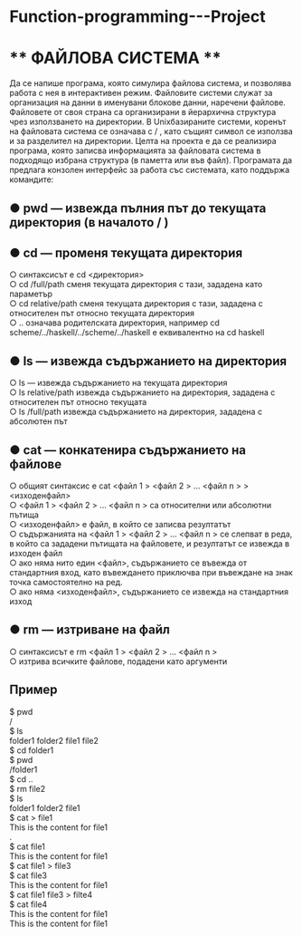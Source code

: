 # Function-programming---Project

# ** ФАЙЛОВА СИСТЕМА **            
Да се напише програма, която симулира файлова система, и позволява работа с нея в
интерактивен режим.
Файловите системи служат за организация на данни в именувани блокове данни,
наречени файлове. Файловете от своя страна са организирани в йерархична структура
чрез използването на директории. В Unixбазираните
системи, коренът на файловата система се означава с / , като същият символ се използва и за разделител на директории.
Целта на проекта е да се реализира програма, която записва информацията за
файловата система в подходящо избрана структура (в паметта или във файл).
Програмата да предлага конзолен интерфейс за работа със системата, като поддържа
командите:

● pwd — извежда пълния път до текущата директория (в началото / )
-----------------------------------------------------------------

● cd — променя текущата директория
-----------------------------------
○ синтаксисът е cd <директория>  
○ cd /full/path сменя текущата директория с тази, зададена като
параметър  
○ cd relative/path сменя текущата директория с тази, зададена с
относителен път относно текущата директория  
○ .. означава родителската директория, например cd
scheme/../haskell/../scheme/../haskell е еквивалентно на cd
haskell  

● ls — извежда съдържанието на директория
------------------------------------------
○ ls — извежда съдържанието на текущата директория  
○ ls relative/path извежда съдържанието на директория, зададена с  
относителен път относно текущата  
○ ls /full/path извежда съдържанието на директория, зададена с
абсолютен път  

● cat — конкатенира съдържанието на файлове
--------------------------------------------
○ общият синтаксис е cat <файл 1 > <файл 2 > … <файл n > > <изходенфайл>  
○ <файл 1 > <файл 2 > … <файл n > са относителни или абсолютни пътища  
○ <изходенфайл> е файл, в който се записва резултатът  
○ съдържанията на <файл 1 > <файл 2 > … <файл n > се слепват в реда, в който са
зададени пътищата на файловете, и резултатът се извежда в изходен файл  
○ ако няма нито един <файл>, съдържанието се въвежда от стандартния вход,
като въвеждането приключва при въвеждане на знак точка самостоятелно на
ред.  
○ ако няма <изходенфайл>,
съдържанието се извежда на стандартния изход  

● rm — изтриване на файл
--------------------------
○ синтаксисът е rm <файл 1 > <файл 2 > … <файл n >  
○ изтрива всичките файлове, подадени като аргументи  

Пример
------
$ pwd  
/  
$ ls  
folder1 folder2 file1 file2  
$ cd folder1  
$ pwd  
/folder1  
$ cd ..  
$ rm file2  
$ ls  
folder1 folder2 file1  
$ cat > file1  
This is the content for file1  
.  
$ cat file1  
This is the content for file1  
$ cat file1 > file3  
$ cat file3  
This is the content for file1  
$ cat file1 file3 > filte4  
$ cat file4  
This is the content for file1  
This is the content for file1  
